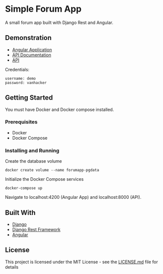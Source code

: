 # Simple Forum App

A small forum app built with Django Rest and Angular.

## Demonstration

* [Angular Application](http://brunoliveira-forumapp.s3-website-us-east-1.amazonaws.com)
* [API Documentation](http://ec2-52-201-245-26.compute-1.amazonaws.com/api-docs/)
* [API](http://ec2-52-201-245-26.compute-1.amazonaws.com/api/)

Credentials:

```
username: demo
password: vanhacker
```

## Getting Started

You must have Docker and Docker compose installed.

### Prerequisites

- Docker
- Docker Compose


### Installing and Running

Create the database volume

```
docker create volume --name forumapp-pgdata
```

Initialize the Docker Compose services

```
docker-compose up
```

Navigate to localhost:4200 (Angular App) and localhost:8000 (API).


## Built With

* [Django](https://www.djangoproject.com/)
* [Django Rest Framework](http://www.django-rest-framework.org/)
* [Angular](https://angular.io/)



## License

This project is licensed under the MIT License - see the [LICENSE.md](LICENSE.md) file for details
